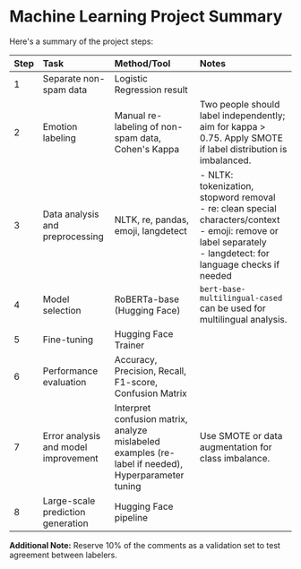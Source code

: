 # Machine Learning Project Summary

Here's a summary of the project steps:

| Step | Task                                       | Method/Tool                                                                                                                                | Notes                                                                                                                               |
| :--- | :----------------------------------------- | :----------------------------------------------------------------------------------------------------------------------------------------- | :---------------------------------------------------------------------------------------------------------------------------------- |
| 1    | Separate non-spam data                     | Logistic Regression result                                                                                                                 |                                                                                                                                     |
| 2    | Emotion labeling                           | Manual re-labeling of non-spam data, Cohen's Kappa                                                                                         | Two people should label independently; aim for kappa > 0.75. Apply SMOTE if label distribution is imbalanced.                       |
| 3    | Data analysis and preprocessing            | NLTK, re, pandas, emoji, langdetect                                                                                                        | - NLTK: tokenization, stopword removal <br> - re: clean special characters/context <br> - emoji: remove or label separately <br> - langdetect: for language checks if needed |
| 4    | Model selection                            | RoBERTa-base (Hugging Face)                                                                                                                | `bert-base-multilingual-cased` can be used for multilingual analysis.                                                             |
| 5    | Fine-tuning                                | Hugging Face Trainer                                                                                                                       |                                                                                                                                     |
| 6    | Performance evaluation                     | Accuracy, Precision, Recall, F1-score, Confusion Matrix                                                                                    |                                                                                                                                     |
| 7    | Error analysis and model improvement       | Interpret confusion matrix, analyze mislabeled examples (re-label if needed), Hyperparameter tuning                                        | Use SMOTE or data augmentation for class imbalance.                                                                                 |
| 8    | Large-scale prediction generation          | Hugging Face pipeline                                                                                                                      |                                                                                                                                     |

**Additional Note:** Reserve 10% of the comments as a validation set to test agreement between labelers. 